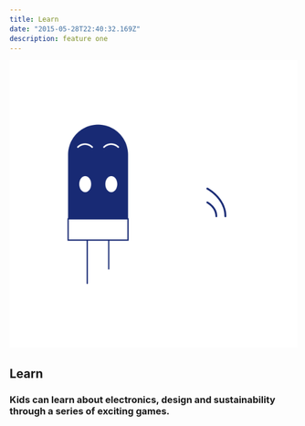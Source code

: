 ```yaml
---
title: Learn
date: "2015-05-28T22:40:32.169Z"
description: feature one
---
```

![image](./feature-learn.svg#display=block;height=200px;width=auto;margin-left=auto;margin-right=auto;margin-top=0rem;margin-bottom=3rem)
## Learn
### Kids can learn about electronics, design and sustainability through a series of exciting games.
